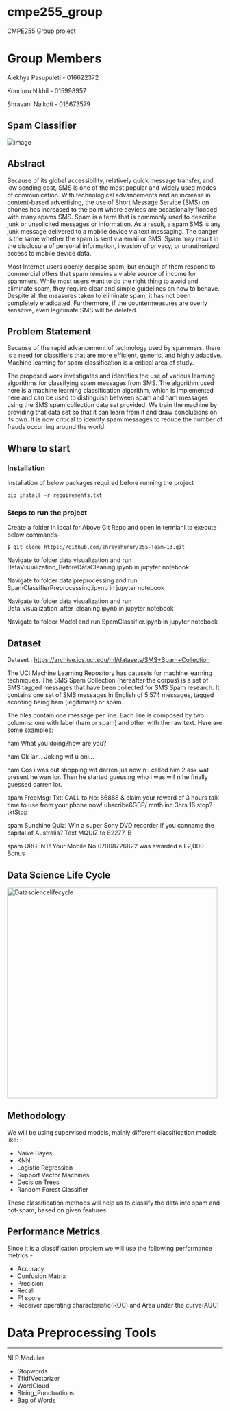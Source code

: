 # cmpe255_group
CMPE255 Group project
# Group Members


Alekhya Pasupuleti - 016622372

Konduru Nikhil - 015998957

Shravani Naikoti - 016673579


## Spam Classifier 
![image](https://user-images.githubusercontent.com/64269342/164372641-e1073755-48de-481c-823d-643dd9bfdb11.png)

## Abstract 

Because of its global accessibility, relatively quick message transfer, and low sending cost, SMS is one of the most popular and widely used modes of communication. With technological advancements and an increase in content-based advertising, the use of Short Message Service (SMS) on phones has increased to the point where devices are occasionally flooded with many spams SMS. Spam is a term that is commonly used to describe junk or unsolicited messages or information. As a result, a spam SMS is any junk message delivered to a mobile device via text messaging. The danger is the same whether the spam is sent via email or SMS. Spam may result in the disclosure of personal information, invasion of privacy, or unauthorized access to mobile device data.

Most Internet users openly despise spam, but enough of them respond to commercial offers that spam remains a viable source of income for spammers. While most users want to do the right thing to avoid and eliminate spam, they require clear and simple guidelines on how to behave. Despite all the measures taken to eliminate spam, it has not been completely eradicated. Furthermore, if the countermeasures are overly sensitive, even legitimate SMS will be deleted.



## Problem Statement 

Because of the rapid advancement of technology used by spammers, there is a need for classifiers that are more efficient, generic, and highly adaptive. Machine learning for spam classification is a critical area of study. 

The proposed work investigates and identifies the use of various learning algorithms for classifying spam messages from SMS. The algorithm used here is a machine learning classification algorithm, which is implemented here and can be used to distinguish between spam and ham messages using the SMS spam collection data set provided. We train the machine by providing that data set so that it can learn from it and draw conclusions on its own. It is now critical to identify spam messages to reduce the number of frauds occurring around the world.

## Where to start 

### Installation
Installation of below packages required before running the project

`pip install -r requirements.txt`

### Steps to run the project
Create a folder in local for Above Git Repo and open in termianl to execute below commands-

`$ git clone https://github.com/shreyahunur/255-Team-13.git`

Navigate to folder data visualization and run DataVisualization_BeforeDataCleaning.ipynb in jupyter notebook

Navigate to folder data preprocessing and run SpamClassifierPreprocessing.ipynb in jupyter notebook

Navigate to folder data visualization and run Data_visualization_after_cleaning.ipynb in jupyter notebook

Navigate to folder Model and run SpamClassifier.ipynb in jupyter notebook


## Dataset

Dataset : https://archive.ics.uci.edu/ml/datasets/SMS+Spam+Collection

The UCI Machine Learning Repository has datasets for machine learning techniques. The SMS Spam Collection (hereafter the corpus) is a set of SMS tagged messages that have been collected for SMS Spam research. It contains one set of SMS messages in English of 5,574 messages, tagged acording being ham (legitimate) or spam. 

The files contain one message per line. Each line is composed by two columns: one with label (ham or spam) and other with the raw text. Here are some examples:

ham   What you doing?how are you?

ham   Ok lar... Joking wif u oni...

ham   Cos i was out shopping wif darren jus now n i called him 2 ask wat present he wan lor. Then he started guessing who i was wif n he finally guessed darren lor.

spam   FreeMsg: Txt: CALL to No: 86888 & claim your reward of 3 hours talk time to use from your phone now! ubscribe6GBP/ mnth inc 3hrs 16 stop?txtStop

spam   Sunshine Quiz! Win a super Sony DVD recorder if you canname the capital of Australia? Text MQUIZ to 82277. B

spam   URGENT! Your Mobile No 07808726822 was awarded a L2,000 Bonus 

## Data Science Life Cycle

<img width="491" alt="Datasciencelifecycle" src="https://user-images.githubusercontent.com/56205828/166523042-1c5a0d53-fba8-4c5b-ac7d-6e4efc209fdc.png">



## Methodology


We will be using supervised models, mainly different classification models like:

* Naive Bayes
* KNN
* Logistic Regression
* Support Vector Machines
* Decision Trees
* Random Forest Classifier

These classification methods will help us to classify the data into spam and not-spam, based on given features. 

## Performance Metrics 

Since it is a classification problem we will use the following performance metrics:-

* Accuracy
* Confusion Matrix
* Precision
* Recall
* F1 score
* Receiver operating characteristic(ROC) and Area under the curve(AUC)

# Data Preprocessing Tools

****************************

NLP Modules
* Stopwords
* TfidfVectorizer
* WordCloud
* String_Punctuations
* Bag of Words
